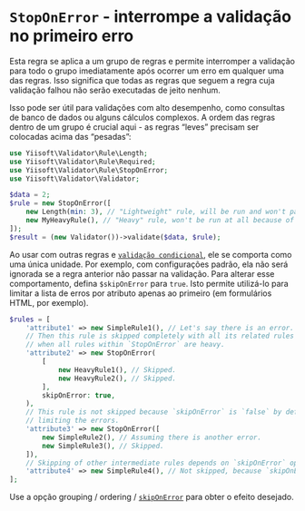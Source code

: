 # `StopOnError` - interrompe a validação no primeiro erro

Esta regra se aplica a um grupo de regras e permite interromper a validação para todo o grupo imediatamente após
ocorrer um erro em qualquer uma das regras. Isso significa que todas as regras que seguem a regra cuja validação falhou não serão
executadas de jeito nenhum.

Isso pode ser útil para validações com alto desempenho, como consultas de banco de dados ou alguns cálculos complexos.
A ordem das regras dentro de um grupo é crucial aqui - as regras “leves” precisam ser colocadas acima das “pesadas”:

```php
use Yiisoft\Validator\Rule\Length;
use Yiisoft\Validator\Rule\Required;
use Yiisoft\Validator\Rule\StopOnError;
use Yiisoft\Validator\Validator;

$data = 2;
$rule = new StopOnError([
    new Length(min: 3), // "Lightweight" rule, will be run and won't pass the validation.
    new MyHeavyRule(), // "Heavy" rule, won't be run at all because of the existing error.
]);
$result = (new Validator())->validate($data, $rule);
```

Ao usar com outras regras e [`validação condicional`], ele se comporta como uma única unidade. Por exemplo, com
configurações padrão, ela não será ignorada se a regra anterior não passar na validação. Para alterar esse comportamento, defina
`$skipOnError` para `true`. Isto permite utilizá-lo para limitar a lista de erros por atributo apenas ao primeiro (em
formulários HTML, por exemplo).

```php
$rules = [
    'attribute1' => new SimpleRule1(), // Let's say there is an error.
    // Then this rule is skipped completely with all its related rules because `skipOnError` is set to `true`. Useful
    // when all rules within `StopOnError` are heavy.
    'attribute2' => new StopOnError(
        [
            new HeavyRule1(), // Skipped.
            new HeavyRule2(), // Skipped.
        ],
        skipOnError: true,
    ),
    // This rule is not skipped because `skipOnError` is `false` by default. Useful for forcing validation and
    // limiting the errors.
    'attribute3' => new StopOnError([
        new SimpleRule2(), // Assuming there is another error.
        new SimpleRule3(), // Skipped.
    ]),
    // Skipping of other intermediate rules depends on `skipOnError` option set in these intermediate rules.
    'attribute4' => new SimpleRule4(), // Not skipped, because `skipOnError` is `false` by default.
];
```

Use a opção grouping / ordering / [`skipOnError`] para obter o efeito desejado.

[`validação condicional`]: conditional-validation.md
[`skipOnError`]: conditional-validation.md#skipOnError---pula-uma-regra-no-conjunto-se-a-anterior-falhou
